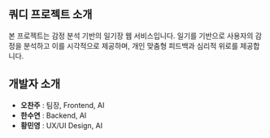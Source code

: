 ## 쿼디 프로젝트 소개 
본 프로젝트는 감정 분석 기반의 일기장 웹 서비스입니다. 일기를 기반으로 사용자의 감정을 분석하고 이를 시각적으로 제공하며, 개인 맞춤형 피드백과 심리적 위로를 제공합니다. 

## 개발자 소개
- **오찬주** : 팀장, Frontend, AI
- **한수연** : Backend, AI
- **황민영** : UX/UI Design, AI
